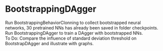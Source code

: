 # BootstrappingDAgger
Run BootstrappingBehaviorClonning to collect bootstrapped neural networks, 30 pretrained NNs has already been saved in folder checkpoints.\
Run BootstrappingDAgger to train a DAgger with bootstrapped NNs.\
To Do: Compare the influence of standard deviation threshold on BootstrapDAgger and illustrate with graphs.
